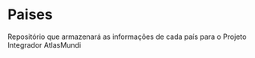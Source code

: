 # Paises
Repositório que armazenará as informações de cada país para o Projeto Integrador AtlasMundi
